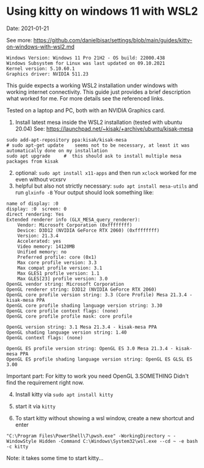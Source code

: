 # Using kitty on windows 11 with WSL2
Date: 2021-01-21

See more: https://github.com/danielbisar/settings/blob/main/guides/kitty-on-windows-with-wsl2.md

```
Windows Version: Windows 11 Pro 21H2 - OS build: 22000.438
Windows Subsystem for Linux was last updated on 09.10.2021
Kernel version: 5.10.60.1
Graphics driver: NVIDIA 511.23
```

This guide expects a working WSL2 installation under windows with working
internet connectivity. This guide just provides a brief description what worked
for me. For more details see the referenced links.

Tested on a laptop and PC, both with an NVIDIA Graphics card.

1. Install latest mesa inside the WSL2 installation (tested with ubuntu 20.04)
   See: https://launchpad.net/~kisak/+archive/ubuntu/kisak-mesa

```
sudo add-apt-repository ppa:kisak/kisak-mesa
# sudo apt-get update    seems not to be necessary, at least it was automatically done on my installation
sudo apt upgrade     #  this should ask to install multiple mesa packages from kisak
```
2. optional: `sudo apt install x11-apps` and then run `xclock` worked for me even without vcxsrv
3. helpful but also not strictly necessary: `sudo apt install mesa-utils` and run `glxinfo -B`
   Your output should look something like:

```
name of display: :0
display: :0  screen: 0
direct rendering: Yes
Extended renderer info (GLX_MESA_query_renderer):
    Vendor: Microsoft Corporation (0xffffffff)
    Device: D3D12 (NVIDIA GeForce RTX 2060) (0xffffffff)
    Version: 21.3.4
    Accelerated: yes
    Video memory: 14120MB
    Unified memory: no
    Preferred profile: core (0x1)
    Max core profile version: 3.3
    Max compat profile version: 3.1
    Max GLES1 profile version: 1.1
    Max GLES[23] profile version: 3.0
OpenGL vendor string: Microsoft Corporation
OpenGL renderer string: D3D12 (NVIDIA GeForce RTX 2060)
OpenGL core profile version string: 3.3 (Core Profile) Mesa 21.3.4 - kisak-mesa PPA
OpenGL core profile shading language version string: 3.30
OpenGL core profile context flags: (none)
OpenGL core profile profile mask: core profile

OpenGL version string: 3.1 Mesa 21.3.4 - kisak-mesa PPA
OpenGL shading language version string: 1.40
OpenGL context flags: (none)

OpenGL ES profile version string: OpenGL ES 3.0 Mesa 21.3.4 - kisak-mesa PPA
OpenGL ES profile shading language version string: OpenGL ES GLSL ES 3.00
```

   Important part: For kitty to work you need OpenGL 3.SOMETHING 
   Didn't find the requirement right now.

4. Install kitty via `sudo apt install kitty`


6. start it via `kitty`
7. To start kitty without showing a wsl window, create a new shortcut and enter
```
"C:\Program Files\PowerShell\7\pwsh.exe" -WorkingDirectory ~ -WindowStyle Hidden -Command C:\Windows\System32\wsl.exe --cd ~ -e bash -c kitty
```
   Note: it takes some time to start kitty...
